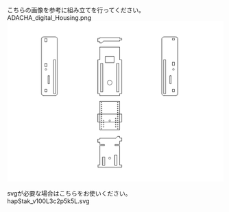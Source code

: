 こちらの画像を参考に組み立てを行ってください。  
ADACHA_digital_Housing.png  
<img src="https://raw.githubusercontent.com/bit-trade-one/ADACHACY-hapStak/master/svg/ADACHA_digital_Housing.png" width="720px">  
  
svgが必要な場合はこちらをお使いください。  
hapStak_v100L3c2p5k5L.svg  